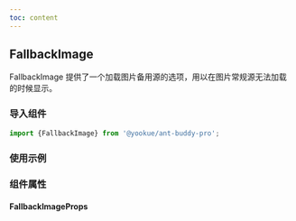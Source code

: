 ```yaml
---
toc: content
---
```


## FallbackImage

FallbackImage 提供了一个加载图片备用源的选项，用以在图片常规源无法加载的时候显示。

### 导入组件

```jsx | pure
import {FallbackImage} from '@yookue/ant-buddy-pro';
```

### 使用示例

<code src="./demo.tsx"></code>

### 组件属性

#### FallbackImageProps

<API src="@/field/FallbackImage/index.tsx" hideTitle></API>
